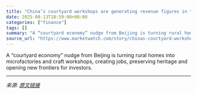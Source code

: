 ```yaml
---
title: "China’s courtyard workshops are generating revenue figures in the millions and reviving rural economies"
date: 2025-08-13T18:59:00+08:00
categories: ["finance"]
tags: []
summary: "A “courtyard economy” nudge from Beijing is turning rural homes into microfactories and craft workshops, creating jobs, preserving heritage and opening new frontiers for investors."
source_url: "https://www.marketwatch.com/story/chinas-courtyard-workshops-are-reviving-rural-economies-and-running-up-revenue-figures-in-the-millions-bcea347c?mod=mw_rss_topstories"
---
```


A “courtyard economy” nudge from Beijing is turning rural homes into microfactories and craft workshops, creating jobs, preserving heritage and opening new frontiers for investors.

---

*来源: [原文链接](https://www.marketwatch.com/story/chinas-courtyard-workshops-are-reviving-rural-economies-and-running-up-revenue-figures-in-the-millions-bcea347c?mod=mw_rss_topstories)*
